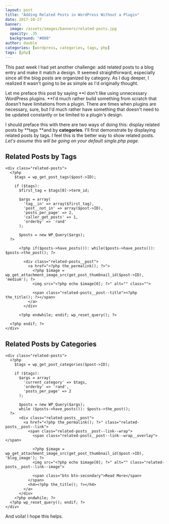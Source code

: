 ```yaml
---
layout: post
title: "Adding Related Posts in WordPress Without a Plugin"
date: 2017-10-27
banner:
  image: /assets/images/banners/related-posts.jpg
  opacity: .35
  background: "#000"
author: dauble
categories: [wordpress, categories, tags, php]
tags: [php]
---
```

This past week I had yet another challenge: add related posts to a blog entry and make it match a design. It seemed straightforward, especially since all the blog posts are organized by category. As I dug deeper, I realized it wasn't going to be as simple as I'd originally thought.

Let me preface this post by saying **I don't like using unnecessary WordPress plugins. **I'd much rather build something from scratch that doesn't have limitations from a plugin. There are times when plugins are necessary, sure, but I'd much rather have something that doesn't need to be updated constantly or be limited to a plugin's design.

I should preface this with there are two ways of doing this: display related posts by **tags **and by **categories**. I'll first demonstrate by displaying related posts by tags. I feel this is the better way to show related posts. _Let's assume this will be going on your default single.php page._

## Related Posts by Tags
```
<div class="related-posts">
  <?php
    $tags = wp_get_post_tags($post->ID);

    if ($tags):
      $first_tag = $tags[0]->term_id;

      $args = array(
        'tag__in' => array($first_tag),
        'post__not_in' => array($post->ID),
        'posts_per_page' => 2,
        'caller_get_posts' => 1,
        'orderby' => 'rand'
      );

      $posts = new WP_Query($args);
  ?>

      <?php if($posts->have_posts()): while($posts->have_posts()): $posts->the_post(); ?>

        <div class="related-posts__post">
          <a href="<?php the_permalink(); ?>">
            <?php $image = wp_get_attachment_image_src(get_post_thumbnail_id($post->ID), 'medium'); ?>
            <img src="<?php echo $image[0]; ?>" alt="" class="">

            <span class="related-posts__post--title"><?php the_title(); ?></span>
          </a>
        </div>

      <?php endwhile; endif; wp_reset_query(); ?>

  <?php endif; ?>
</div>
```

## Related Posts by Categories
```
<div class="related-posts">
  <?php
    $tags = wp_get_post_categories($post->ID);

    if ($tags):
      $args = array(
        'current_category' => $tags,
        'orderby' => 'rand',
        'posts_per_page' => 2
      );

      $posts = new WP_Query($args);
      while ($posts->have_posts()): $posts->the_post();
  ?>
      <div class="related-posts__post">
        <a href="<?php the_permalink(); ?>" class="related-posts__post--link">
          <span class="related-posts__post--link--wrap">
            <span class="related-posts__post--link--wrap__overlay"></span>

            <?php $image = wp_get_attachment_image_src(get_post_thumbnail_id($post->ID), 'blog_image'); ?>
            <img src="<?php echo $image[0]; ?>" alt="" class="related-posts__post--link--image">

            <span class="btn btn-secondary">Read More</span>
          </span>
          <h4><?php the_title(); ?></h4>
        </a>
      </div>
    <?php endwhile; ?>
  <?php wp_reset_query(); endif; ?>
</div>
```

And voila! I hope this helps.